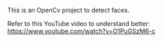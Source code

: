 This is an OpenCv project to detect faces.

Refer to this YouTube video to understand better: https://www.youtube.com/watch?v=O1PuGSzM6-c
